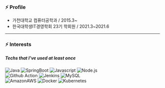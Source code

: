 ### ⚡ Profile

- 가천대학교 컴퓨터공학과 / 2015.3~
- 한국대학생IT경영학회 23기 학회원 / 2021.3~2021.6

***

### ⚡ Interests
##### Techs that I've used at least once
![Java](https://img.shields.io/badge/Java-007396?style=flat&logo=Java)
![SpringBoot](https://img.shields.io/badge/SpringBoot-6DB33F?style=flat&logo=SpringBoot)
![Javascript](https://img.shields.io/badge/Javascript-2088FF?style=flat&logo=Javascript)
![Node.js](https://img.shields.io/badge/Node.js-339933?style=flat&logo=Node.js)<br>
![Github Action](https://img.shields.io/badge/GithubActions-2088FF?style=flat&logo=GithubActions)
![Jenkins](https://img.shields.io/badge/Jenkins-D24939?style=flat&logo=Jenkins)
![MySQL](https://img.shields.io/badge/MySQL-4479A1?style=flat&logo=MySQL)<br>
![AmazonAWS](https://img.shields.io/badge/AmazonAWS-232F3E?style=flat&logo=AmazonAWS)
![Docker](https://img.shields.io/badge/Docker-2496ED?style=flat&logo=Docker)
![Kubernetes](https://img.shields.io/badge/Kubernetes-326CE5?style=flat&logo=Kubernetes)

<!--
**skehdxhd96/skehdxhd96** is a ✨ _special_ ✨ repository because its `README.md` (this file) appears on your GitHub profile.

Here are some ideas to get you started:

- 🔭 I’m currently working on ...
- 🌱 I’m currently learning ...
- 👯 I’m looking to collaborate on ...
- 🤔 I’m looking for help with ...
- 💬 Ask me about ...
- 📫 How to reach me: ...
- 😄 Pronouns: ...
- ⚡ Fun fact: ...
-->
